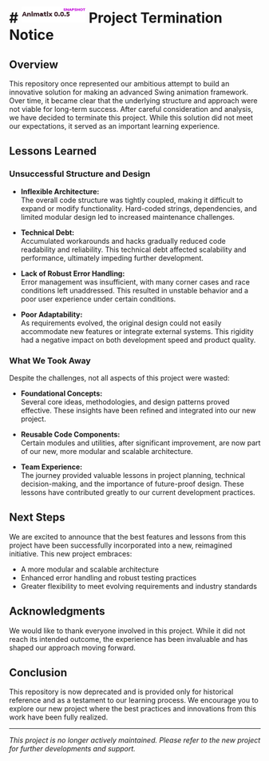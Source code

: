 # # ![Project Logo](animatix.png) Project Termination Notice

## Overview

This repository once represented our ambitious attempt to build an innovative solution for making an advanced Swing animation framework. Over time, it became clear that the underlying structure and approach were not viable for long-term success. After careful consideration and analysis, we have decided to terminate this project. While this solution did not meet our expectations, it served as an important learning experience.

## Lessons Learned

### Unsuccessful Structure and Design

- **Inflexible Architecture:**  
  The overall code structure was tightly coupled, making it difficult to expand or modify functionality. Hard-coded strings, dependencies, and limited modular design led to increased maintenance challenges.

- **Technical Debt:**  
  Accumulated workarounds and hacks gradually reduced code readability and reliability. This technical debt affected scalability and performance, ultimately impeding further development.

- **Lack of Robust Error Handling:**  
  Error management was insufficient, with many corner cases and race conditions left unaddressed. This resulted in unstable behavior and a poor user experience under certain conditions.

- **Poor Adaptability:**  
  As requirements evolved, the original design could not easily accommodate new features or integrate external systems. This rigidity had a negative impact on both development speed and product quality.

### What We Took Away

Despite the challenges, not all aspects of this project were wasted:
- **Foundational Concepts:**  
  Several core ideas, methodologies, and design patterns proved effective. These insights have been refined and integrated into our new project.

- **Reusable Code Components:**  
  Certain modules and utilities, after significant improvement, are now part of our new, more modular and scalable architecture.

- **Team Experience:**  
  The journey provided valuable lessons in project planning, technical decision-making, and the importance of future-proof design. These lessons have contributed greatly to our current development practices.

## Next Steps

We are excited to announce that the best features and lessons from this project have been successfully incorporated into a new, reimagined initiative. This new project embraces:
- A more modular and scalable architecture
- Enhanced error handling and robust testing practices
- Greater flexibility to meet evolving requirements and industry standards


## Acknowledgments

We would like to thank everyone involved in this project. While it did not reach its intended outcome, the experience has been invaluable and has shaped our approach moving forward.

## Conclusion

This repository is now deprecated and is provided only for historical reference and as a testament to our learning process. We encourage you to explore our new project where the best practices and innovations from this work have been fully realized.

---

*This project is no longer actively maintained. Please refer to the new project for further developments and support.*

